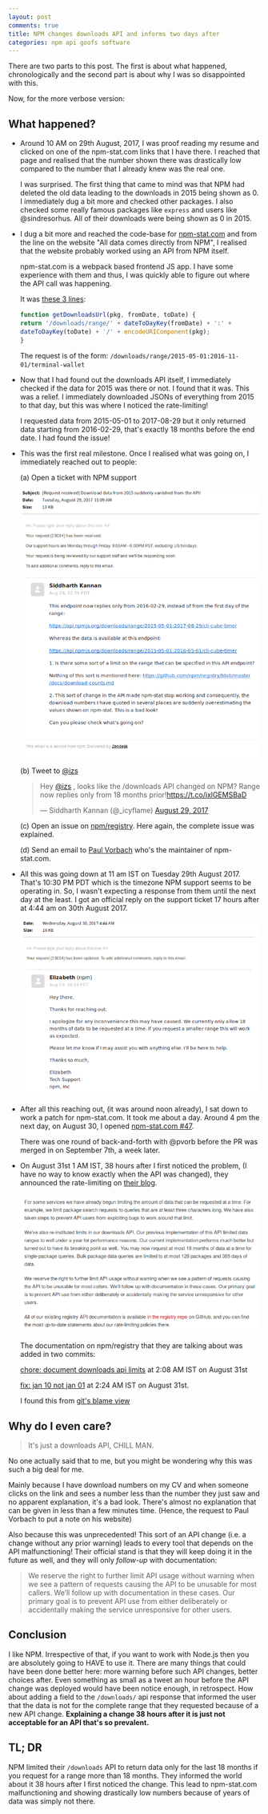 ```yaml
---
layout: post
comments: true
title: NPM changes downloads API and informs two days after
categories: npm api goofs software
---
```


There are two parts to this post. The first is about what happened,
chronologically and the second part is about why I was so disappointed with
this.

Now, for the more verbose version:

## What happened?

* Around 10 AM on 29th August, 2017, I was proof reading my resume and clicked
    on one of the npm-stat.com links that I have there. I reached that page and
    realised that the number shown there was drastically low compared to the
    number that I already knew was the real one.

    I was surprised. The first thing that came to mind was that NPM had deleted
    the old data leading to the downloads in 2015 being shown as 0. I
    immediately dug a bit more and checked other packages. I also checked some
    really famous packages like `express` and users like @sindresorhus. All of
    their downloads were being shown as 0 in 2015.

* I dug a bit more and reached the code-base for
    [npm-stat.com](https://github.com/pvorb/npm-stat.com) and from the line on
    the website "All data comes directly from NPM", I realised that the website
    probably worked using an API from NPM itself.

    npm-stat.com is a webpack based frontend JS app. I have some experience with
    them and thus, I was quickly able to figure out where the API call was
    happening.

    It was [these 3
    lines](https://github.com/pvorb/npm-stat.com/blob/b79fb8abc7a200c687c9f6985c86a46402a53792/src/charts.js#L266-L268):

    ```js
    function getDownloadsUrl(pkg, fromDate, toDate) {
    return '/downloads/range/' + dateToDayKey(fromDate) + ':' + 
    dateToDayKey(toDate) + '/' + encodeURIComponent(pkg);
    }
    ```

    The request is of the form: `/downloads/range/2015-05-01:2016-11-01/terminal-wallet`

* Now that I had found out the downloads API itself, I immediately checked if
    the data for 2015 was there or not. I found that it was. This was a relief.
    I immediately downloaded JSONs of everything from 2015 to that day, but this
    was where I noticed the rate-limiting!

    I requested data from 2015-05-01 to 2017-08-29 but it only returned data
    starting from 2016-02-29, that's exactly 18 months before the end date. I
    had found the issue!

* This was the first real milestone. Once I realised what was going on, I
    immediately reached out to people:

    (a) Open a ticket with NPM support

    ![img](/public/img/npm-blog-support.png)

    (b) Tweet to [@izs](https://twitter.com/izs)

    <blockquote class="twitter-tweet" data-lang="en"><p lang="en"
    dir="ltr">Hey <a
    href="https://twitter.com/izs?ref_src=twsrc%5Etfw">@izs</a> , looks like
    the /downloads API changed on NPM? Range now replies only from 18 months
    prior!<a
    href="https://t.co/ixlGEMSBaD">https://t.co/ixlGEMSBaD</a></p>&mdash;
    Siddharth Kannan (@_icyflame) <a
    href="https://twitter.com/_icyflame/status/902407527702315008?ref_src=twsrc%5Etfw">August
    29, 2017</a></blockquote>
    <script async src="//platform.twitter.com/widgets.js"
    charset="utf-8"></script>

    (c) Open an issue on
    [npm/registry](https://github.com/npm/registry/issues/206). Here again, the
    complete issue was explained.

    (d) Send an email to [Paul Vorbach](https://github.com/pvorb) who's the
    maintainer of npm-stat.com.

* All this was going down at 11 am IST on Tuesday 29th August 2017. That's 10:30
    PM PDT which is the timezone NPM support seems to be operating in. So, I
    wasn't expecting a response from them until the next day at the least. I got
    an official reply on the support ticket 17 hours after at 4:44 am on 30th
    August 2017.

    ![img](/public/img/npm-blog-ticket-response.png)

* After all this reaching out, (it was around noon already), I sat down to
    work a patch for npm-stat.com. It took me about a day. Around 4 pm the next
    day, on August 30, I opened [npm-stat.com #47](https://github.com/pvorb/npm-stat.com/pull/47).

    There was one round of back-and-forth with @pvorb before the PR was merged
    in on September 7th, a week later.

* On August 31st 1 AM IST, 38 hours after I first noticed the problem,
  (I have no way to know exactly when the API was changed), they
  announced the rate-limiting on [their
  blog](http://blog.npmjs.org/post/164799520460/api-rate-limiting-rolling-out).

    ![img](/public/img/npm-blog-post.png)

    The documentation on npm/registry that they are talking about was added in
    two commits:

    [chore: document downloads api
    limits](https://github.com/npm/registry/commit/b0adb965c15936114751377401b7f35b1f51d425)
    at 2:08 AM IST on August 31st

    [fix: jan 10 not jan
    01](https://github.com/npm/registry/commit/73f3ac456e1d80ffe0d49d19a74bfccdb58b4aaf)
    at 2:24 AM IST on August 31st.

    I found this from [git's blame
    view](https://github.com/npm/registry/blame/73f3ac456e1d80ffe0d49d19a74bfccdb58b4aaf/docs/download-counts.md)

## Why do I even care?

> It's just a downloads API, CHILL MAN.

No one actually said that to me, but you might be wondering why this was such a
big deal for me.

Mainly because I have download numbers on my CV and when someone clicks on the
link and sees a number less than the number they just saw and no apparent
explanation, it's a bad look. There's almost no explanation that can be given in
less than a few minutes time. (Hence, the request to Paul Vorbach to put a note
on his website)

Also because this was unprecedented! This sort of an API change (i.e. a change
without any prior warning) leads to every tool that depends on the API
malfunctioning! Their official stand is that they will keep doing it in the
future as well, and they will only _follow-up_ with documentation:

> We reserve the right to further limit API usage without warning when we see a
> pattern of requests causing the API to be unusable for most callers. We’ll
> follow up with documentation in these cases. Our primary goal is to prevent
> API use from either deliberately or accidentally making the service
> unresponsive for other users.

## Conclusion

I like NPM. Irrespective of that, if you want to work with Node.js then you are
absolutely going to HAVE to use it. There are many things that could have been
done better here: more warning before such API changes, better choices after.
Even something as small as a tweet an hour before the API change was deployed
would have been notice enough, in retrospect. How about adding a field to the
`/downloads/` api response that informed the user that the data is not for the
complete range that they requested because of a new API change. **Explaining a
change 38 hours after it is just not acceptable for an API that's so
prevalent.**

## TL; DR

NPM limited their `/downloads` API to return data only for the last
18 months if you request for a range more than 18 months. They informed the
world about it 38 hours after I first noticed the change. This lead to
npm-stat.com malfunctioning and showing drastically low numbers because of years
of data was simply not there.
